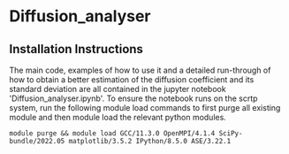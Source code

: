# Diffusion_analyser

## Installation Instructions

The main code, examples of how to use it and a detailed run-through of how to obtain a better estimation of the diffusion coefficient and its standard deviation are all contained in the jupyter notebook 'Diffusion_analyser.ipynb'.
To ensure the notebook runs on the scrtp system, run the following module load commands to first purge all existing module and then module load the relevant python modules.

```
module purge && module load GCC/11.3.0 OpenMPI/4.1.4 SciPy-bundle/2022.05 matplotlib/3.5.2 IPython/8.5.0 ASE/3.22.1
```